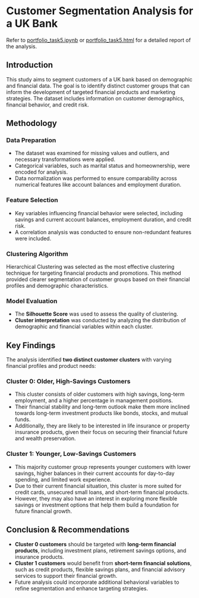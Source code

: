 # Customer Segmentation Analysis for a UK Bank

Refer to [portfolio_task5.ipynb](./portfolio_task5.ipynb) or [portfolio_task5.html](./portfolio_task5.html) for a detailed report of the analysis.


## Introduction
This study aims to segment customers of a UK bank based on demographic and financial data. The goal is to identify distinct customer groups that can inform the development of targeted financial products and marketing strategies. The dataset includes information on customer demographics, financial behavior, and credit risk.

## Methodology

### Data Preparation
- The dataset was examined for missing values and outliers, and necessary transformations were applied.
- Categorical variables, such as marital status and homeownership, were encoded for analysis.
- Data normalization was performed to ensure comparability across numerical features like account balances and employment duration.

### Feature Selection
- Key variables influencing financial behavior were selected, including savings and current account balances, employment duration, and credit risk.
- A correlation analysis was conducted to ensure non-redundant features were included.

### Clustering Algorithm
Hierarchical Clustering was selected as the most effective clustering technique for targeting financial products and promotions. This method provided clearer segmentation of customer groups based on their financial profiles and demographic characteristics.

### Model Evaluation
- The **Silhouette Score** was used to assess the quality of clustering.
- **Cluster interpretation** was conducted by analyzing the distribution of demographic and financial variables within each cluster.

## Key Findings
The analysis identified **two distinct customer clusters** with varying financial profiles and product needs:

### Cluster 0: Older, High-Savings Customers
- This cluster consists of older customers with high savings, long-term employment, and a higher percentage in management positions.
- Their financial stability and long-term outlook make them more inclined towards long-term investment products like bonds, stocks, and mutual funds.
- Additionally, they are likely to be interested in life insurance or property insurance products, given their focus on securing their financial future and wealth preservation.

### Cluster 1: Younger, Low-Savings Customers
- This majority customer group represents younger customers with lower savings, higher balances in their current accounts for day-to-day spending, and limited work experience.
- Due to their current financial situation, this cluster is more suited for credit cards, unsecured small loans, and short-term financial products.
- However, they may also have an interest in exploring more flexible savings or investment options that help them build a foundation for future financial growth.

## Conclusion & Recommendations
- **Cluster 0 customers** should be targeted with **long-term financial products**, including investment plans, retirement savings options, and insurance products.
- **Cluster 1 customers** would benefit from **short-term financial solutions**, such as credit products, flexible savings plans, and financial advisory services to support their financial growth.
- Future analysis could incorporate additional behavioral variables to refine segmentation and enhance targeting strategies.


 
